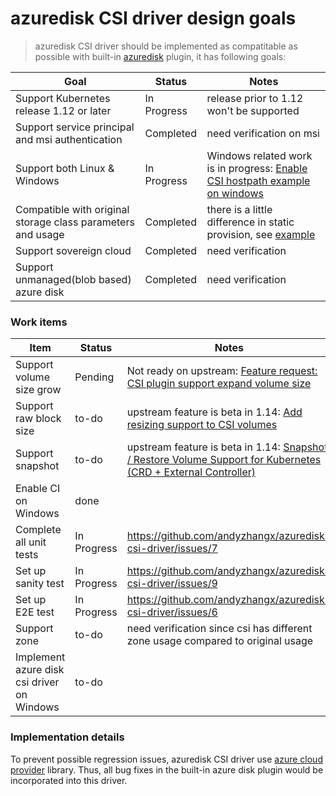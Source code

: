# azuredisk CSI driver design goals
 > azuredisk CSI driver should be implemented as compatitable as possible with built-in [azuredisk](https://kubernetes.io/docs/concepts/storage/volumes/#azuredisk) plugin, it has following goals:

Goal | Status | Notes
--- | --- | --- |
Support Kubernetes release 1.12 or later | In Progress | release prior to 1.12 won't be supported |
Support service principal and msi authentication | Completed | need verification on msi |
Support both Linux & Windows | In Progress | Windows related work is in progress: [Enable CSI hostpath example on windows](https://github.com/kubernetes-csi/drivers/issues/79) |
Compatible with original storage class parameters and usage| Completed | there is a little difference in static provision, see [example](../deploy/example/pv-azuredisk-csi.yaml) |
Support sovereign cloud| Completed | need verification |
Support unmanaged(blob based) azure disk| Completed | need verification |

### Work items
Item | Status | Notes
--- | --- | --- |
Support volume size grow | Pending | Not ready on upstream: [Feature request: CSI plugin support expand volume size](https://github.com/kubernetes/kubernetes/issues/62096) |
Support raw block size | to-do | upstream feature is beta in 1.14: [Add resizing support to CSI volumes](https://github.com/kubernetes/enhancements/issues/556)|
Support snapshot | to-do | upstream feature is beta in 1.14: [Snapshot / Restore Volume Support for Kubernetes (CRD + External Controller) ](https://github.com/kubernetes/enhancements/issues/177) |
Enable CI on Windows | done |  |
Complete all unit tests | In Progress | https://github.com/andyzhangx/azuredisk-csi-driver/issues/7 |
Set up sanity test | In Progress | https://github.com/andyzhangx/azuredisk-csi-driver/issues/9 |
Set up E2E test | In Progress | https://github.com/andyzhangx/azuredisk-csi-driver/issues/6 |
Support zone | to-do | need verification since csi has different zone usage compared to original usage |
Implement azure disk csi driver on Windows | to-do |  |

### Implementation details
To prevent possible regression issues, azuredisk CSI driver use [azure cloud provider](https://github.com/kubernetes/kubernetes/tree/v1.13.0/pkg/cloudprovider/providers/azure) library. Thus, all bug fixes in the built-in azure disk plugin would be incorporated into this driver.
